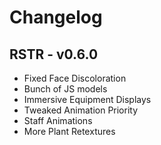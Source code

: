 # Changelog
## RSTR - v0.6.0
- Fixed Face Discoloration
- Bunch of JS models
- Immersive Equipment Displays
- Tweaked Animation Priority
- Staff Animations
- More Plant Retextures
